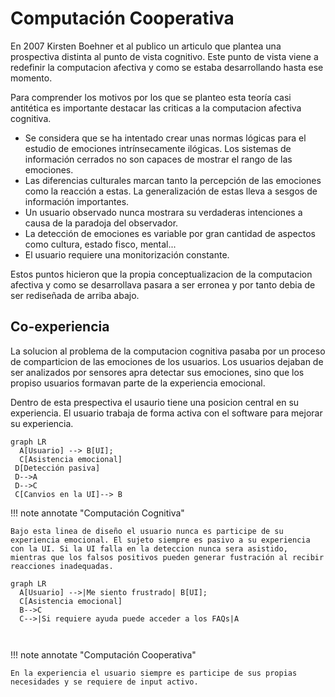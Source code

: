 # Computación Cooperativa



En 2007 Kirsten Boehner et al publico un articulo que plantea una prospectiva distinta al punto de vista cognitivo. Este punto de vista viene a redefinir la computacion afectiva y como se estaba desarrollando hasta ese momento.

Para comprender los motivos por los que se planteo esta teoría casi antitética es importante destacar las criticas a la computacion afectiva cognitiva.

* Se considera que se ha intentado crear unas normas lógicas para el estudio de emociones intrínsecamente ilógicas. Los sistemas de información cerrados no son capaces de mostrar el rango de las emociones.
* Las diferencias culturales marcan tanto la percepción de las emociones como la reacción a estas. La generalización de estas lleva a sesgos de información importantes.
* Un usuario observado nunca mostrara su verdaderas intenciones a causa de la paradoja del observador.
* La detección de emociones es variable por gran cantidad de aspectos como cultura, estado fisco, mental...
* El usuario requiere una monitorización constante.



Estos puntos hicieron que la propia conceptualizacion de la computacion afectiva y como se desarrollava pasara a ser erronea y por tanto debia de ser rediseñada de arriba abajo.



## Co-experiencia



La solucion al problema de la computacion cognitiva pasaba por un proceso de comparticion de las emociones de los usuarios. Los usuarios dejaban de ser analizados por sensores apra detectar sus emociones, sino que los propiso usuarios formavan parte de la experiencia emocional.

Dentro de esta prespectiva el usaurio tiene una posicion central en su experiencia. El usuario trabaja de forma activa con el software para mejorar su experiencia.

``` mermaid
graph LR
  A[Usuario] --> B[UI];
  C[Asistencia emocional]
 D[Detección pasiva]
 D-->A
 D-->C
 C[Canvios en la UI]--> B

```
!!! note annotate "Computación Cognitiva"

    Bajo esta linea de diseño el usuario nunca es participe de su experiencia emocional. El sujeto siempre es pasivo a su experiencia con la UI. Si la UI falla en la deteccion nunca sera asistido, mientras que los falsos positivos pueden generar fustración al recibir reacciones inadequadas.




``` mermaid
graph LR
  A[Usuario] -->|Me siento frustrado| B[UI];
  C[Asistencia emocional]
  B-->C
  C-->|Si requiere ayuda puede acceder a los FAQs|A
  
  
```
!!! note annotate "Computación Cooperativa"

    En la experiencia el usuario siempre es participe de sus propias necesidades y se requiere de input activo.
    
    
